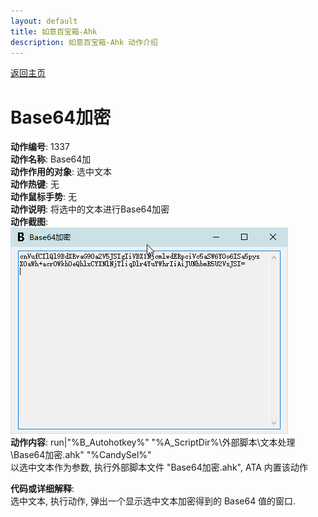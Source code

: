 ```yaml
---
layout: default
title: 如意百宝箱-Ahk
description: 如意百宝箱-Ahk 动作介绍
---
```


[返回主页](../index.md)

# [](#header-2) Base64加密

**动作编号**: 1337  
**动作名称**: Base64加  
**动作作用的对象**: 选中文本  
**动作热键**: 无  
**动作鼠标手势**: 无  
**动作说明**: 将选中的文本进行Base64加密  
**动作截图**:  
  ![Base64加](img1/1337.png)  
**动作内容**: run|"%B_Autohotkey%" "%A_ScriptDir%\外部脚本\文本处理\Base64加密.ahk" "%CandySel%"  
以选中文本作为参数, 执行外部脚本文件 "Base64加密.ahk", ATA 内置该动作  

**代码或详细解释**:  
选中文本, 执行动作, 弹出一个显示选中文本加密得到的 Base64 值的窗口. 
